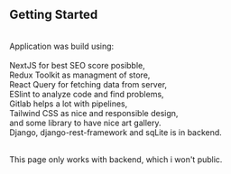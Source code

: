 ## Getting Started
<br/>
Application was build using:
<br/><br/>
NextJS for best SEO score posibble,
<br/>
Redux Toolkit as managment of store,
<br/>
React Query for fetching data from server,
<br/>
ESlint to analyze code and find problems,
<br/>
Gitlab helps a lot with pipelines,
<br/>
Tailwind CSS as nice and responsible design,
<br/>
and some library to have nice art gallery.
<br/>
Django, django-rest-framework and sqLite is in backend.
<br/>
<br/>


This page only works with backend, which i won't public.
<br/>
